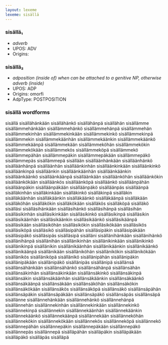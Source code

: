 ```yaml
---
layout: lexeme
lexeme: sisällä
---
```


###  sisällä₁

* _adverb_
* UPOS:  ADV
* Origins: 


###  sisällä₂

* _adposition (inside of) when can be attached to a genitive NP, otherwise adverb (inside)_
* UPOS:  ADP
* Origins: omorfi 
* AdpType:  POSTPOSITION


### sisällä wordforms

sisällä
sisällähänkään
sisällähänkö
sisällähänpä
sisällähän
sisällämme
sisällämmehänkään
sisällämmehänkö
sisällämmehänpä
sisällämmehän
sisällämmekinhän
sisällämmekinkään
sisällämmekinkö
sisällämmekinpä
sisällämmekin
sisällämmekäänhän
sisällämmekäänkin
sisällämmekäänkö
sisällämmekäänpä
sisällämmekään
sisällämmeköhän
sisällämmekökin
sisällämmekökään
sisällämmekös
sisällämmeköpä
sisällämmekö
sisällämmepähän
sisällämmepäkin
sisällämmepäkään
sisällämmepäkö
sisällämmepäs
sisällämmepä
sisällään
sisälläänhänkään
sisälläänhänkö
sisälläänhänpä
sisälläänhän
sisälläänkinhän
sisälläänkinkään
sisälläänkinkö
sisälläänkinpä
sisälläänkin
sisälläänkäänhän
sisälläänkäänkin
sisälläänkäänkö
sisälläänkäänpä
sisälläänkään
sisälläänköhän
sisälläänkökin
sisälläänkökään
sisälläänkös
sisälläänköpä
sisälläänkö
sisälläänpähän
sisälläänpäkin
sisälläänpäkään
sisälläänpäkö
sisälläänpäs
sisälläänpä
sisälläkinhän
sisälläkinkään
sisälläkinkö
sisälläkinpä
sisälläkin
sisälläkäänhän
sisälläkäänkin
sisälläkäänkö
sisälläkäänpä
sisälläkään
sisälläköhän
sisälläkökin
sisälläkökään
sisälläkös
sisälläköpä
sisälläkö
sisälläsi
sisälläsihänkään
sisälläsihänkö
sisälläsihänpä
sisälläsihän
sisälläsikinhän
sisälläsikinkään
sisälläsikinkö
sisälläsikinpä
sisälläsikin
sisälläsikäänhän
sisälläsikäänkin
sisälläsikäänkö
sisälläsikäänpä
sisälläsikään
sisälläsiköhän
sisälläsikökin
sisälläsikökään
sisälläsikös
sisälläsiköpä
sisälläsikö
sisälläsipähän
sisälläsipäkin
sisälläsipäkään
sisälläsipäkö
sisälläsipäs
sisälläsipä
sisälläni
sisällänihänkään
sisällänihänkö
sisällänihänpä
sisällänihän
sisällänikinhän
sisällänikinkään
sisällänikinkö
sisällänikinpä
sisällänikin
sisällänikäänhän
sisällänikäänkin
sisällänikäänkö
sisällänikäänpä
sisällänikään
sisälläniköhän
sisällänikökin
sisällänikökään
sisällänikös
sisälläniköpä
sisällänikö
sisällänipähän
sisällänipäkin
sisällänipäkään
sisällänipäkö
sisällänipäs
sisällänipä
sisällänsä
sisällänsähänkään
sisällänsähänkö
sisällänsähänpä
sisällänsähän
sisällänsäkinhän
sisällänsäkinkään
sisällänsäkinkö
sisällänsäkinpä
sisällänsäkin
sisällänsäkäänhän
sisällänsäkäänkin
sisällänsäkäänkö
sisällänsäkäänpä
sisällänsäkään
sisällänsäköhän
sisällänsäkökin
sisällänsäkökään
sisällänsäkös
sisällänsäköpä
sisällänsäkö
sisällänsäpähän
sisällänsäpäkin
sisällänsäpäkään
sisällänsäpäkö
sisällänsäpäs
sisällänsäpä
sisällänne
sisällännehänkään
sisällännehänkö
sisällännehänpä
sisällännehän
sisällännekinhän
sisällännekinkään
sisällännekinkö
sisällännekinpä
sisällännekin
sisällännekäänhän
sisällännekäänkin
sisällännekäänkö
sisällännekäänpä
sisällännekään
sisällänneköhän
sisällännekökin
sisällännekökään
sisällännekös
sisällänneköpä
sisällännekö
sisällännepähän
sisällännepäkin
sisällännepäkään
sisällännepäkö
sisällännepäs
sisällännepä
sisälläpähän
sisälläpäkin
sisälläpäkään
sisälläpäkö
sisälläpäs
sisälläpä

